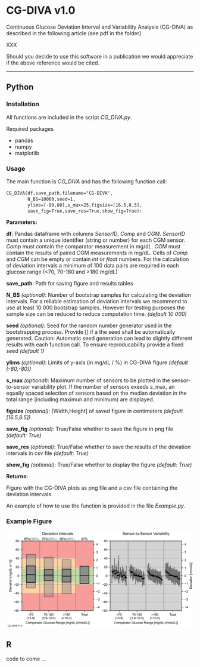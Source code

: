 # CG-DIVA v1.0
Continuous Glucose Deviation Interval and Variability Analysis (CG-DIVA) as described in the following article (see pdf in the folder)

XXX

Should you decide to use this software in a publication we would appreciate if the above reference would be cited.

---

## Python
### Installation
All functions are included in the script *CG_DIVA.py*. 

Required packages
* pandas
* numpy 
* matplotlib

### Usage

The main function is *CG_DIVA* and has the following function call:

```
CG_DIVA(df,save_path,filename="CG-DIVA",
        N_BS=10000,seed=1,
        ylims=[-80,80],s_max=25,figsize=[16.5,8.5],
        save_fig=True,save_res=True,show_fig=True):
```
**Parameters:**

**df**: Pandas dataframe with columns *SensorID*, *Comp* and *CGM*. *SensorID* must contain a unique identifier (string or number) for each CGM sensor. *Comp* must contain the  comparator measurement in mg/dL. *CGM* must contain the results of paired CGM measurements in mg/dL. Cells of *Comp* and *CGM* can be empty or contain *int* or *float* numbers. For the calculation of deviation intervals a minimum of 100 data pairs are required in each glucose range (<70, 70-180 and >180 mg/dL) 

**save_path**: Path for saving figure and results tables

**N_BS** *(optional)*: Number of bootstrap samples for calculating the deviation intervals. For a reliable estimation of deviation intervals we recommend to use at least 10 000 bootstrap samples. However for testing purposes the sample size can be reduced to reduce computation time. *(default 10 000)*

**seed** *(optional)*: Seed for the random number generator used in the bootstrapping process. Provide [] if a the seed shall be automatically generated. Caution: Automatic seed generation can lead to slightly different results with each function call. To ensure reproducability provide a fixed seed *(default 1)*

**ylims** *(optional)*: Limits of y-axis (in mg/dL / %) in CG-DIVA figure *(default [-80,-80])*

**s_max** *(optional)*: Maximum number of sensors to be plotted in the sensor-to-sensor variability plot. If the number of sensors exeeds s_max, an equally spaced selection of sensors based on the median deviation in the total range (including maximun and minimum) are displayed.

**figsize** *(optional)*: [Width,Height] of saved figure in centimeters *(default [16.5,8.5])*

**save_fig** *(optional)*: True/False whether to save the figure in png file *(default: True)*

**save_res** *(optional)*: True/False whether to save the results of the deviation intervals in csv file *(default: True)*

**show_fig** *(optional)*: True/False whether to display the figure *(default: True)*

**Returns:**

Figure with the CG-DIVA plots as png file and a csv file containing the deviation intervals

An example of how to use the function is provided in the file *Example.py*. 

### Example Figure

![](/CG-DIVA/Python/CG-DIVA_Test_Data.png)

## R

code to come ...

